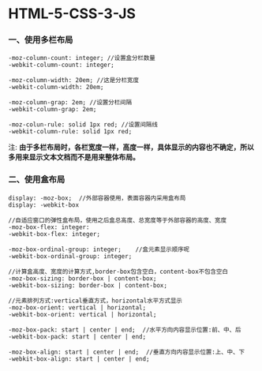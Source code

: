 # HTML-5-CSS-3-JS

### 一、使用多栏布局

    -moz-column-count: integer;	//设置盒分栏数量
	-webkit-column-count: integer;

	-moz-column-width: 20em; //这是分栏宽度
	-webkit-column-width: 20em;

	-moz-column-grap: 2em; //设置分栏间隔
	-webkit-column-grap: 2em;

	-moz-colun-rule: solid 1px red;	//设置间隔线
	-webkit-column-rule: solid 1px red;
注: <strong>由于多栏布局时，各栏宽度一样，高度一样，具体显示的内容也不确定，所以多用来显示文本文档而不是用来整体布局。</strong>

### 二、使用盒布局

	display: -moz-box;	//外部容器使用，表面容器内采用盒布局
	display: -webkit-box

	//自适应窗口的弹性盒布局，使用之后盒总高度、总宽度等于外部容器的高度、宽度
	-moz-box-flex: integer:	
	-webkit-box-flex: integer;

	-moz-box-ordinal-group: integer;	//盒元素显示顺序呢
	-webkit-box-ordinal-group: integer;

	//计算盒高度、宽度的计算方式,border-box包含空白，content-box不包含空白
	-moz-box-sizing: border-box | content-box;
	-webkit-box-sizing: border-box | content-box;

	//元素排列方式:vertical垂直方式，horizontal水平方式显示
	-moz-box-orient: vertical | horizontal;
	-webkit-box-orient: vertical | horizontal;

	-moz-box-pack: start | center | end;  //水平方向内容显示位置:前、中、后
	-webkit-box-pack: start | center | end;

	-moz-box-align: start | center | end;  //垂直方向内容显示位置:上、中、下
	-webkit-box-align: start | center | end;
